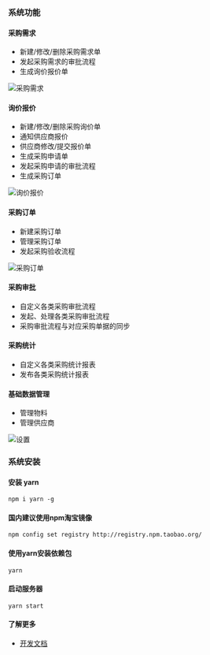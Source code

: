 ### 系统功能

#### 采购需求

 - 新建/修改/删除采购需求单
 - 发起采购需求的审批流程
 - 生成询价报价单

 ![采购需求](https://www-steedos-com.oss-cn-beijing.aliyuncs.com/images/steedos-app-purchase/purchase_requisitions.png)

#### 询价报价

 - 新建/修改/删除采购询价单
 - 通知供应商报价
 - 供应商修改/提交报价单
 - 生成采购申请单
 - 发起采购申请的审批流程
 - 生成采购订单

 ![询价报价](https://www-steedos-com.oss-cn-beijing.aliyuncs.com/images/steedos-app-purchase/purchase_quotations.png
)


#### 采购订单

 - 新建采购订单
 - 管理采购订单
 - 发起采购验收流程

 ![采购订单](
https://www-steedos-com.oss-cn-beijing.aliyuncs.com/images/steedos-app-purchase/purchase_orders.png)

#### 采购审批

 - 自定义各类采购审批流程
 - 发起、处理各类采购审批流程
 - 采购审批流程与对应采购单据的同步

#### 采购统计

 - 自定义各类采购统计报表
 - 发布各类采购统计报表

#### 基础数据管理

 - 管理物料
 - 管理供应商

 ![设置](https://www-steedos-com.oss-cn-beijing.aliyuncs.com/images/steedos-app-purchase/accounts.png)

### 系统安装

#### 安装 yarn
```
npm i yarn -g
```

#### 国内建议使用npm淘宝镜像
```
npm config set registry http://registry.npm.taobao.org/
```

#### 使用yarn安装依赖包
```
yarn
```

#### 启动服务器
```
yarn start
```

#### 了解更多
- [开发文档](https://steedos.github.io) 

